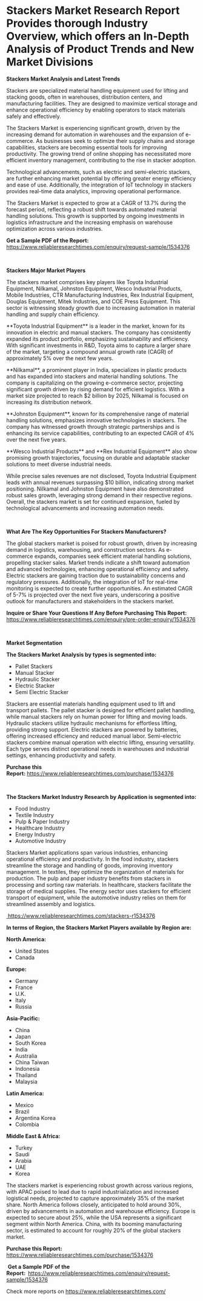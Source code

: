 <p><h1>Stackers Market Research Report Provides thorough Industry Overview, which offers an In-Depth Analysis of Product Trends and New Market Divisions</h1></p><p><strong>Stackers Market Analysis and Latest Trends</strong></p>
<p><p>Stackers are specialized material handling equipment used for lifting and stacking goods, often in warehouses, distribution centers, and manufacturing facilities. They are designed to maximize vertical storage and enhance operational efficiency by enabling operators to stack materials safely and effectively. </p><p>The Stackers Market is experiencing significant growth, driven by the increasing demand for automation in warehouses and the expansion of e-commerce. As businesses seek to optimize their supply chains and storage capabilities, stackers are becoming essential tools for improving productivity. The growing trend of online shopping has necessitated more efficient inventory management, contributing to the rise in stacker adoption. </p><p>Technological advancements, such as electric and semi-electric stackers, are further enhancing market potential by offering greater energy efficiency and ease of use. Additionally, the integration of IoT technology in stackers provides real-time data analytics, improving operational performance. </p><p>The Stackers Market is expected to grow at a CAGR of 13.7% during the forecast period, reflecting a robust shift towards automated material handling solutions. This growth is supported by ongoing investments in logistics infrastructure and the increasing emphasis on warehouse optimization across various industries.</p></p>
<p><strong>Get a Sample PDF of the Report:&nbsp;</strong> <a href="https://www.reliableresearchtimes.com/enquiry/request-sample/1534376?utm_campaign=3219&utm_medium=2&utm_source=Github&utm_content=ia&utm_term=08042025&utm_id=stackers">https://www.reliableresearchtimes.com/enquiry/request-sample/1534376</a></p>
<p>&nbsp;</p>
<p><strong>Stackers Major Market Players</strong></p>
<p><p>The stackers market comprises key players like Toyota Industrial Equipment, Nilkamal, Johnston Equipment, Wesco Industrial Products, Mobile Industries, CTR Manufacturing Industries, Rex Industrial Equipment, Douglas Equipment, Mitek Industries, and COE Press Equipment. This sector is witnessing steady growth due to increasing automation in material handling and supply chain efficiency.</p><p>**Toyota Industrial Equipment** is a leader in the market, known for its innovation in electric and manual stackers. The company has consistently expanded its product portfolio, emphasizing sustainability and efficiency. With significant investments in R&D, Toyota aims to capture a larger share of the market, targeting a compound annual growth rate (CAGR) of approximately 5% over the next few years.</p><p>**Nilkamal**, a prominent player in India, specializes in plastic products and has expanded into stackers and material handling solutions. The company is capitalizing on the growing e-commerce sector, projecting significant growth driven by rising demand for efficient logistics. With a market size projected to reach $2 billion by 2025, Nilkamal is focused on increasing its distribution network.</p><p>**Johnston Equipment**, known for its comprehensive range of material handling solutions, emphasizes innovative technologies in stackers. The company has witnessed growth through strategic partnerships and is enhancing its service capabilities, contributing to an expected CAGR of 4% over the next five years.</p><p>**Wesco Industrial Products** and **Rex Industrial Equipment** also show promising growth trajectories, focusing on durable and adaptable stacker solutions to meet diverse industrial needs. </p><p>While precise sales revenues are not disclosed, Toyota Industrial Equipment leads with annual revenues surpassing $10 billion, indicating strong market positioning. Nilkamal and Johnston Equipment have also demonstrated robust sales growth, leveraging strong demand in their respective regions. Overall, the stackers market is set for continued expansion, fueled by technological advancements and increasing automation needs.</p></p>
<p>&nbsp;</p>
<p><strong>What Are The Key Opportunities For Stackers Manufacturers?</strong></p>
<p><p>The global stackers market is poised for robust growth, driven by increasing demand in logistics, warehousing, and construction sectors. As e-commerce expands, companies seek efficient material handling solutions, propelling stacker sales. Market trends indicate a shift toward automation and advanced technologies, enhancing operational efficiency and safety. Electric stackers are gaining traction due to sustainability concerns and regulatory pressures. Additionally, the integration of IoT for real-time monitoring is expected to create further opportunities. An estimated CAGR of 5-7% is projected over the next five years, underscoring a positive outlook for manufacturers and stakeholders in the stackers market.</p></p>
<p><strong>Inquire or Share Your Questions If Any Before Purchasing This Report:</strong> <a href="https://www.reliableresearchtimes.com/enquiry/pre-order-enquiry/1534376?utm_campaign=3219&utm_medium=2&utm_source=Github&utm_content=ia&utm_term=08042025&utm_id=stackers">https://www.reliableresearchtimes.com/enquiry/pre-order-enquiry/1534376</a></p>
<p>&nbsp;</p>
<p><strong>Market Segmentation</strong></p>
<p><strong>The Stackers Market Analysis by types is segmented into:</strong></p>
<p><ul><li>Pallet Stackers</li><li>Manual Stacker</li><li>Hydraulic Stacker</li><li>Electric Stacker</li><li>Semi Electric Stacker</li></ul></p>
<p><p>Stackers are essential materials handling equipment used to lift and transport pallets. The pallet stacker is designed for efficient pallet handling, while manual stackers rely on human power for lifting and moving loads. Hydraulic stackers utilize hydraulic mechanisms for effortless lifting, providing strong support. Electric stackers are powered by batteries, offering increased efficiency and reduced manual labor. Semi-electric stackers combine manual operation with electric lifting, ensuring versatility. Each type serves distinct operational needs in warehouses and industrial settings, enhancing productivity and safety.</p></p>
<p><strong>Purchase this Report:&nbsp;</strong><a href="https://www.reliableresearchtimes.com/purchase/1534376?utm_campaign=3219&utm_medium=2&utm_source=Github&utm_content=ia&utm_term=08042025&utm_id=stackers">https://www.reliableresearchtimes.com/purchase/1534376</a></p>
<p>&nbsp;</p>
<p><strong>The Stackers Market Industry Research by Application is segmented into:</strong></p>
<p><ul><li>Food Industry</li><li>Textile Industry</li><li>Pulp & Paper Industry</li><li>Healthcare Industry</li><li>Energy Industry</li><li>Automotive Industry</li></ul></p>
<p><p>Stackers Market applications span various industries, enhancing operational efficiency and productivity. In the food industry, stackers streamline the storage and handling of goods, improving inventory management. In textiles, they optimize the organization of materials for production. The pulp and paper industry benefits from stackers in processing and sorting raw materials. In healthcare, stackers facilitate the storage of medical supplies. The energy sector uses stackers for efficient transport of equipment, while the automotive industry relies on them for streamlined assembly and logistics.</p></p>
<p><a href="https://www.reliableresearchtimes.com/stackers-r1534376?utm_campaign=3219&utm_medium=2&utm_source=Github&utm_content=ia&utm_term=08042025&utm_id=stackers">&nbsp;https://www.reliableresearchtimes.com/stackers-r1534376</a></p>
<p><strong>In terms of Region, the Stackers Market Players available by Region are:</strong></p>
<p>
    <p> <strong> North America: </strong>
        <ul>
            <li>United States</li>
            <li>Canada</li>
        </ul>
        </p> 
    <p> <strong> Europe: </strong>
        <ul>
            <li>Germany</li>
            <li>France</li>
            <li>U.K.</li>
            <li>Italy</li>
            <li>Russia</li>
        </ul>
        </p> 
    <p> <strong> Asia-Pacific: </strong>
        <ul>
            <li>China</li>
            <li>Japan</li>
            <li>South Korea</li>
            <li>India</li>
            <li>Australia</li>
            <li>China Taiwan</li>
            <li>Indonesia</li>
            <li>Thailand</li>
            <li>Malaysia</li>
        </ul>
        </p> 
    <p> <strong> Latin America: </strong>
        <ul>
            <li>Mexico</li>
            <li>Brazil</li>
            <li>Argentina Korea</li>
            <li>Colombia</li>
        </ul>
        </p> 
    <p> <strong> Middle East & Africa: </strong>
        <ul>
            <li>Turkey</li>
            <li>Saudi</li>
            <li>Arabia</li>
            <li>UAE</li>
            <li>Korea</li>
        </ul>
    </p>
    </p>
<p><p>The stackers market is experiencing robust growth across various regions, with APAC poised to lead due to rapid industrialization and increased logistical needs, projected to capture approximately 35% of the market share. North America follows closely, anticipated to hold around 30%, driven by advancements in automation and warehouse efficiency. Europe is expected to secure about 25%, while the USA represents a significant segment within North America. China, with its booming manufacturing sector, is estimated to account for roughly 20% of the global stackers market.</p></p>
<p><strong>Purchase this Report: </strong><a href="https://www.reliableresearchtimes.com/purchase/1534376?utm_campaign=3219&utm_medium=2&utm_source=Github&utm_content=ia&utm_term=08042025&utm_id=stackers">https://www.reliableresearchtimes.com/purchase/1534376</a></p>
<p>&nbsp;<strong>Get a Sample PDF of the Report:&nbsp;&nbsp;</strong><a href="https://www.reliableresearchtimes.com/enquiry/request-sample/1534376?utm_campaign=3219&utm_medium=2&utm_source=Github&utm_content=ia&utm_term=08042025&utm_id=stackers">https://www.reliableresearchtimes.com/enquiry/request-sample/1534376</a></p>
<p><strong></strong></p>
<p>Check more reports on <a href="https://www.reliableresearchtimes.com/?utm_campaign=3219&utm_medium=2&utm_source=Github&utm_content=ia&utm_term=08042025&utm_id=stackers">https://www.reliableresearchtimes.com/</a></p>